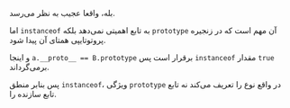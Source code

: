 بله، واقعا عجیب به نظر می‌رسد.

اما `instanceof` به تابع اهمیتی نمی‌دهد بلکه `prototype` آن مهم است که در زنجیره پروتوتایپی همتای آن پیدا شود.

و اینجا `a.__proto__ == B.prototype` برقرار است پس `instanceof` مقدار `true` برمی‌گرداند.

پس بنابر منطق `instanceof`، ویژگی `prototype` در واقع نوع را تعریف می‌کند نه تابع تابع سازنده را.
